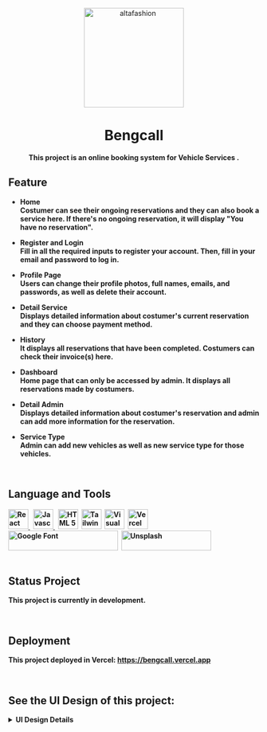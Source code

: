 <div align="center">
    <br>
        <img src="https://drive.google.com/uc?export=view&id=1-uuN2Th6V0PVBIxiaS_n8WWPmPFcVcQF" alt="altafashion" width="200px"/>

# Bengcall

<strong>This project is an online booking system for Vehicle Services .<strong>

</div>

## Feature

- Home <br>
  Costumer can see their ongoing reservations and they can also book a service here. If there's no ongoing reservation, it will display "You have no reservation".

- Register and Login <br>
  Fill in all the required inputs to register your account. Then, fill in your email and password to log in.

- Profile Page <br>
  Users can change their profile photos, full names, emails, and passwords, as well as delete their account.

- Detail Service <br>
  Displays detailed information about costumer's current reservation and they can choose payment method.

- History <br>
  It displays all reservations that have been completed. Costumers can check their invoice(s) here.
- Dashboard <br>
  Home page that can only be accessed by admin. It displays all reservations made by costumers.

- Detail Admin <br>
  Displays detailed information about costumer's reservation and admin can add more information for the reservation.

- Service Type <br>
  Admin can add new vehicles as well as new service type for those vehicles.

<br>

## Language and Tools

<div>
    <a href="https://reactjs.org/">
    <img src="https://drive.google.com/uc?export=view&id=1DMqkFq0deeshUptQYcT6gWuCRgCO1ecD" title="React JS" alt="React JS" width="40"/>
    </a>&nbsp;
    <a href="https://www.javascript.com/">
    <img src="https://drive.google.com/uc?export=view&id=1sYi_QrPDZEsF_1-5eQNRa84YFkcA_Qmi" title="Javascript" alt="Javascript" width="40"/>
    </a>&nbsp;
    <a href="https://www.w3schools.com/html/">
    <img src="https://drive.google.com/uc?export=view&id=1XPJKzToBlrQmMSff1NDoSCftzk0QQEJV" title="HTML 5" alt="HTML 5" width="40"/></a>&nbsp;
    <a href="https://tailwindcss.com/">
    <img src="https://drive.google.com/uc?export=view&id=1nMSZnnQmKXMfNfVpIWaTZlBDCqmSL_sx" title="Tailwind CSS" alt="Tailwind CSS" width="40"/></a>&nbsp;
    <a href="https://code.visualstudio.com/">
    <img src="https://drive.google.com/uc?export=view&id=1z9m4T_AYh_1O2qSCWdNn7-TmplDBgink" title="Visual Studio" alt="Visual Studio" width="40"/></a>&nbsp;
    <a href="https://vercel.com/">
    <img src="https://drive.google.com/uc?export=view&id=1i3h9awG8PtKshjU2Jsv1CBns4A32Pn8C" title="Vercel" alt="Vercel" width="40"/></a>&nbsp;
    <a href="https://fonts.google.com">
    <img src="https://drive.google.com/uc?export=view&id=1Mp9gYxSq4bB6jmy9-94aMzs2dATEWT_7" title="Google Fonts" alt="Google Font"  height="40"  width="220"/></a>&nbsp;
    <a href="https://www.unsplash.com/">
    <img src="https://drive.google.com/uc?export=view&id=1GbUbHrvIyTGyMj7jhW8pR4FmReQO6fhU" title="Pexels" alt="Unsplash"  height="40" width="180"/></a>&nbsp;
</div>

<br>

## Status Project

This project is currently in development.

<br>

## Deployment

This project deployed in Vercel: https://bengcall.vercel.app

<br>

## See the UI Design of this project:

<details><summary>UI Design Details</summary>

- Register Page
  <img src="https://drive.google.com/file/d/1k1-joye5_rc2DMMsK7kDGSsT7X-9e_Ou/view?usp=sharing" alt="Register"/>

- Login Page
  <img src="https://drive.google.com/file/d/1RbRo5PA9Yo_hHX6YQPRGpD7nwkUZRolU/view?usp=sharing" alt="Login"/>

- Home Page Costumer
  <img src="https://drive.google.com/file/d/1gg19zdsLkvH359YbXODaSjy_R_IOJuSM/view?usp=sharing" alt="Home"/>

- Home Page Costumer(Booking Service)
  <img src="https://drive.google.com/file/d/1Al_TiVmrbDEjKOxKbB-K2VQMci5otQcc/view?usp=sharing" alt="Home"/>

- Dashboard Admin
  <img src="https://drive.google.com/file/d/1nonM3u6CMQ8gmQxuk9ezvG2Bqry-ZsMo/view?usp=sharing" alt="Dashboard"/>

- Detail Costumer(No reservation)
  <img src="https://drive.google.com/file/d/1VXs0z2pCzYIH7ELSY7e3wQMO1ldsjA7_/view?usp=sharing" alt="Detail Costumer(empty)"/>

- Detail Costumer
  <img src="https://drive.google.com/file/d/17eOsGT_KfZp_8gpjlUt32e-wiy4ibbdi/view?usp=sharing" alt="Detail Costumer"/>

- Detail Admin
  <img src="https://drive.google.com/file/d/15ytbIkAXX2uOrl_H-oJ9nEWWOwCGmaPY/view?usp=sharing" alt="Detail Admin"/>

- My Profile
  <img src="https://drive.google.com/file/d/19HwxV6ejZ0fzGzhr0x3YR5hIxBB5_M6E/view?usp=sharing" alt="My Profile"/>

- Booking History(Empty)
  <img src="https://drive.google.com/file/d/1WVPEI5t5xFwjJ3XPZqXmE35lE_TM-_pS/view?usp=sharing" alt="History(empty)"/>

- Booking History
  <img src="https://drive.google.com/file/d/1TRYgLUPAHad0JrYwmKYlTJKFLCsQVth3/view?usp=sharing" alt="MyHistory"/>

- Booking History(Leave Review)
  <img src="https://drive.google.com/file/d/1Q9a05kHuHcvpdpxIjCTnfMLhqRdzbSPj/view?usp=sharing" alt="MyHistory"/>

- Admin Add/Edit Service
  <img src="https://drive.google.com/file/d/1tgj7oX6XED1D6fuECE827pOc8MZThvE7/view?usp=sharing" alt="Service Page"/>

- Admin Add/Edit Service(Add New Vehicle)
  <img src="https://drive.google.com/file/d/18B8fcnltIa6MD1AXbEp-t10uhcnxyUNU/view?usp=sharing" alt="Add Vehicle"/>

- Admin Add/Edit Service(Add New Service/Edit Service)
  <img src="https://drive.google.com/file/d/1-fFSnTytl5Hc_0Xpm4qbdOmfwas4uXa_/view?usp=sharing" alt="Add/Edit Service"/>

</details>
